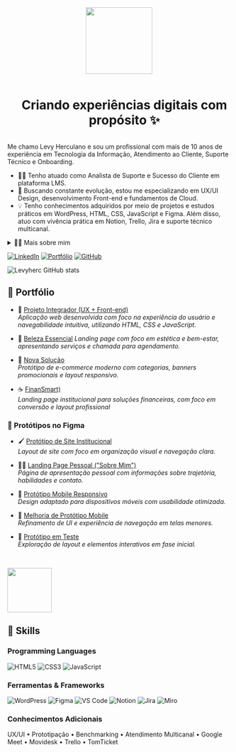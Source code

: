 
<!-- Imagem animada no topo -->
<div align="center">
  <img height="150" src="https://media.giphy.com/media/M9gbBd9nbDrOTu1Mqx/giphy.gif"  />
</div>

<!-- Título -->
<div id="user-content-toc">
  <ul align="center">
    <summary><h1 style="display: inline-block">Criando experiências digitais com propósito ✨</h1></summary>

</div>

<!-- Apresentação -->
<p>
  Me chamo Levy Herculano e sou um profissional com mais de 10 anos de experiência em Tecnologia da Informação, Atendimento ao Cliente, Suporte Técnico e Onboarding.

  - 👨‍💻 Tenho atuado como Analista de Suporte e Sucesso do Cliente em plataforma LMS.
  - 🌱 Buscando constante evolução, estou me especializando em UX/UI Design, desenvolvimento Front-end e fundamentos de Cloud.
  - 💡 Tenho conhecimentos adquiridos por meio de projetos e estudos práticos em WordPress, HTML, CSS, JavaScript e Figma. Além disso, atuo com vivência prática em Notion, Trello, Jira e suporte técnico multicanal.
</p>

<!-- Mais sobre mim -->
<details>
  <summary>👨‍💻 Mais sobre mim</summary>

  - 🎨 Tenho interesse especial por UX/UI Design, onde aplico prototipação, usabilidade e storytelling.
  - 💬 Já atuei com implantação de ERPs, redes, suporte técnico, configuração de sistemas e criação de materiais gráficos para e-learning.
  - 🧠 Estou sempre buscando aprender mais sobre design de interfaces, experiência do usuário e novas tecnologias.
  - ⚡ Nas horas vagas, gosto de aprender algo novo, organizar ideias no Notion e testar ferramentas úteis para produtividade e automação.
</details>

<!-- Links -->
[![LinkedIn](https://img.shields.io/badge/LinkedIn-0077B5?style=for-the-badge&logo=linkedin&logoColor=white)](https://www.linkedin.com/in/levyherculano)
[![Portfólio](https://img.shields.io/badge/Portf%C3%B3lio-levy.produtivoia.xyz-1abc9c?style=for-the-badge&logo=vercel&logoColor=white)](https://levy.produtivoia.xyz/#projetos)
[![GitHub](https://img.shields.io/badge/GitHub-Levyherc-24292e?style=for-the-badge&logo=github&logoColor=white)](https://github.com/Levyherc)

<!-- GitHub Stats -->
![Levyherc GitHub stats](https://github-readme-stats.vercel.app/api?username=Levyherc&show_icons=true&theme=radical)

<!-- Projetos -->
## 🚀 Portfólio

- 🧰 [Projeto Integrador (UX + Front-end)](https://levyherc.github.io/Projeto-Integrador-Proz-AWS/5-integrador-4.0-projeto-final/index.html)    
  *Aplicação web desenvolvida com foco na experiência do usuário e navegabilidade intuitiva, utilizando HTML, CSS e JavaScript.*

- 🔐 [Beleza Essencial]([https://levyherc.github.io/Gerador_senha/](https://levy.produtivoia.xyz/demo/landing-page-mod-1/landing-page-mod-1.html))  
  *Landing page com foco em estética e bem-estar, apresentando serviços e chamada para agendamento.*

- 🍔 [Nova Solução](https://levy.produtivoia.xyz/demo/e-commerce-mod-1/e-commerce-mod-1.html)  
  *Protótipo de e-commerce moderno com categorias, banners promocionais e layout responsivo.*

- ☕ [FinanSmart)](https://levy.produtivoia.xyz/demo/landing-page-mod-2/landing-page-mod-2.html)  
  *Landing page institucional para soluções financeiras, com foco em conversão e layout profissional*

### 🎨 Protótipos no Figma

- 🖌️ [Protótipo de Site Institucional](https://www.figma.com/design/4WD0lArduhphsJNsUGzB4v/Projetos?node-id=0-1&t=8KMBhkrKiNiLBO61-1)  
  *Layout de site com foco em organização visual e navegação clara.*

- 🙋‍♂️ [Landing Page Pessoal ("Sobre Mim")](https://www.figma.com/design/4WD0lArduhphsJNsUGzB4v/Projetos?node-id=29-8&t=8KMBhkrKiNiLBO61-1)  
  *Página de apresentação pessoal com informações sobre trajetória, habilidades e contato.*

- 📱 [Protótipo Mobile Responsivo](https://www.figma.com/design/4WD0lArduhphsJNsUGzB4v/Projetos?node-id=44-2&t=8KMBhkrKiNiLBO61-1)  
  *Design adaptado para dispositivos móveis com usabilidade otimizada.*

- 🔧 [Melhoria de Protótipo Mobile](https://www.figma.com/design/4WD0lArduhphsJNsUGzB4v/Projetos?node-id=66-2&t=tbKnugSAPXXbnXq8-1)  
  *Refinamento de UI e experiência de navegação em telas menores.*

- 🧪 [Protótipo em Teste](https://www.figma.com/design/4WD0lArduhphsJNsUGzB4v/Projetos?node-id=111-390&t=tbKnugSAPXXbnXq8-1)  
  *Exploração de layout e elementos interativos em fase inicial.*

<br>
<!-- GIF -->
<p align="left">
  <img align="center" src="https://media.giphy.com/media/QssGEmpkyEOhBCb7e1/giphy.gif" height="100" />
</p>


<!-- Skills -->
<h2>🔧 <strong>Skills</strong></h2>

### Programming Languages
![HTML5](https://img.shields.io/badge/HTML5-E34F26?style=flat-square&logo=html5&logoColor=white)
![CSS3](https://img.shields.io/badge/CSS3-1572B6?style=flat-square&logo=css3&logoColor=white)
![JavaScript](https://img.shields.io/badge/JavaScript-F7DF1E?style=flat-square&logo=javascript&logoColor=black)

### Ferramentas & Frameworks
![WordPress](https://img.shields.io/badge/WordPress-21759B?style=flat-square&logo=wordpress&logoColor=white)
![Figma](https://img.shields.io/badge/Figma-F24E1E?style=flat-square&logo=figma&logoColor=white)
![VS Code](https://img.shields.io/badge/VS%20Code-007ACC?style=flat-square&logo=visual-studio-code&logoColor=white)
![Notion](https://img.shields.io/badge/Notion-000000?style=flat-square&logo=notion&logoColor=white)
![Jira](https://img.shields.io/badge/Jira-0052CC?style=flat-square&logo=jira&logoColor=white)
![Miro](https://img.shields.io/badge/Miro-050038?style=flat-square&logo=miro&logoColor=white)

### Conhecimentos Adicionais
UX/UI • Prototipação • Benchmarking • Atendimento Multicanal • Google Meet • Movidesk • Trello • TomTicket
